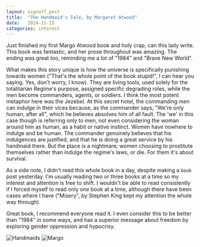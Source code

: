 ```yaml
---
layout: signoff_post
title:  "The Handmaid's Tale, by Margaret Atwood"
date:   2024-11-15
categories: interest
---
```


Just finished my first Margo Atwood book and holy crap, can this lady write. This book was fantastic, and her prose throughout was amazing. The ending was great too, reminding me a lot of "1984" and "Brave New World".

What makes this story unique is how the universe is specifically punishing towards women ("That's the whole point of the book stupid!", I can hear you saying. Yes, don't worry, I know). They are living tools, used solely for the totalitarian Regime's purpose, assigned specific degrading roles, while the men become commanders, agents, or soldiers. I think the most potent metaphor here was the Jezebel. At this secret hotel, the commanding men can indulge in their vices because, as the commander says, "We're only human, after all", which he believes absolves him of all fault. The 'we' in this case though is referring only to men, not even considering the woman around him as human, as a habit or native instinct. Women have nowhere to indulge and be human. The commander genuinely believes that his indulgences are justified, and that he is doing a great service by his handmaid there. But the place is a nightmare; women choosing to prostitute themselves rather than indulge the regime's laws, or die. For them it's about survival.

As a side note, I didn't read this whole book in a day, despite making a `book` post yesterday. I'm usually reading two or three books at a time so my interest and attention is free to shift. I wouldn't be able to read consistently if I forced myself to read only one book at a time, although there have been cases where I have ("Misery", by Stephen King kept my attention the whole way through).

Great book, I recommend everyone read it. I even consider this to be better than "1984" in some ways, and has a superior message about freedom by exploring gender oppression and hypocrisy. 

![Handmaids](https://blackfeministcollective.com/wp-content/uploads/2018/12/b3911b78-1f3b-4652-b25d-30f304f17a38-handmaids-tale-season-2-trailer-e1590859461701.jpg)
![Margo](https://static.wixstatic.com/media/f0c868_97bd77d9e8e748e4a639a3609a0a486e~mv2.jpg/v1/fill/w_980,h_653,al_c,q_85,usm_0.66_1.00_0.01,enc_auto/f0c868_97bd77d9e8e748e4a639a3609a0a486e~mv2.jpg)